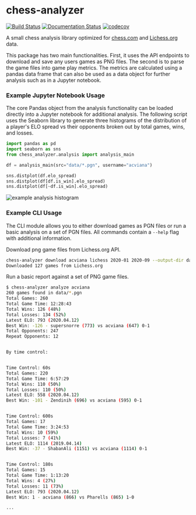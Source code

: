 # chess-analyzer
[![Build Status](https://travis-ci.com/acviana/chess-analyzer.svg?branch=master)](https://travis-ci.com/acviana/chess-analyzer) [![Documentation Status](https://readthedocs.org/projects/chess-analyzer/badge/?version=latest)](https://chess-analyzer.readthedocs.io/en/latest/?badge=latest) [![codecov](https://codecov.io/gh/acviana/chess-analyzer/branch/master/graph/badge.svg)](https://codecov.io/gh/acviana/chess-analyzer)

A small chess analysis library optimized for [chess.com](https://www.chess.com/news/view/published-data-api) and [Lichess.org](https://lichess.org/api) data.

This package has two main functionalities. First, it uses the API endpoints to download and save any users games as PNG files. The second is to parse the game files into game play metrics. The metrics are calculated using a pandas data frame that can also be used as a data object for further analysis such as in a Jupyter notebook.

### Example Jupyter Notebook Usage

The core Pandas object from the analysis functionality can be loaded directly into a Jupyter notebook for additional analysis. The following script uses the Seaborn library to generate three histograms of the distribution of a player's ELO spread vs their opponents broken out by total games, wins, and losses.

```python
import pandas as pd
import seaborn as sns
from chess_analyzer.analysis import analysis_main

df = analysis_main(src="data/*.pgn", username="acviana")

sns.distplot(df.elo_spread)
sns.distplot(df[df.is_win].elo_spread)
sns.distplot(df[~df.is_win].elo_spread)

```

![example analysis histogram](https://dl.dropboxusercontent.com/s/w7n6cafk11ailbm/chess-analyzer-example-histo.png "Logo Title Text 1")

### Example CLI Usage

The CLI module allows you to either download  games as PGN files or run a basic analysis on a set of PGN files. All commands contain a `--help` flag with additional information.

Download png game files from Lichess.org API.

```bash
chess-analyzer download acviana lichess 2020-01 2020-09 --output-dir data/
Downloaded 127 games from Lichess.org
```

Run a basic report against a set of PNG game files.

```bash
$ chess-analyzer analyze acviana
260 games found in data/*.pgn
Total Games: 260
Total Game Time: 12:28:43
Total Wins: 126 (48%)
Total Losses: 134 (52%)
Latest ELO: 793 (2020.04.12)
Best Win: -126 - supersnorre (773) vs acviana (647) 0-1
Total Opponents: 247
Repeat Opponents: 12


By time control:


Time Control: 60s
Total Games: 220
Total Game Time: 6:57:29
Total Wins: 110 (50%)
Total Losses: 110 (50%)
Latest ELO: 558 (2020.04.12)
Best Win: -101 - Zendinih (696) vs acviana (595) 0-1


Time Control: 600s
Total Games: 17
Total Game Time: 3:24:53
Total Wins: 10 (59%)
Total Losses: 7 (41%)
Latest ELO: 1114 (2019.04.14)
Best Win: -37 - ShabanAli (1151) vs acviana (1114) 0-1


Time Control: 180s
Total Games: 15
Total Game Time: 1:13:20
Total Wins: 4 (27%)
Total Losses: 11 (73%)
Latest ELO: 793 (2020.04.12)
Best Win: 1 - acviana (866) vs Pharells (865) 1-0

...
```
